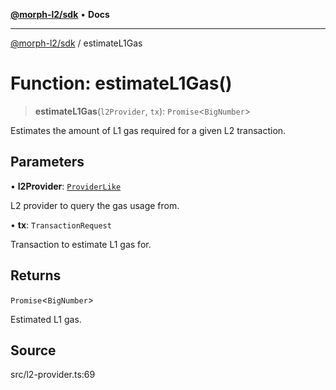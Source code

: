 [**@morph-l2/sdk**](../README.md) • **Docs**

***

[@morph-l2/sdk](../globals.md) / estimateL1Gas

# Function: estimateL1Gas()

> **estimateL1Gas**(`l2Provider`, `tx`): `Promise`\<`BigNumber`\>

Estimates the amount of L1 gas required for a given L2 transaction.

## Parameters

• **l2Provider**: [`ProviderLike`](../type-aliases/ProviderLike.md)

L2 provider to query the gas usage from.

• **tx**: `TransactionRequest`

Transaction to estimate L1 gas for.

## Returns

`Promise`\<`BigNumber`\>

Estimated L1 gas.

## Source

src/l2-provider.ts:69
